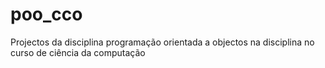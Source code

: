 # poo_cco
Projectos da disciplina programação orientada a objectos na disciplina no curso de ciência da computação
